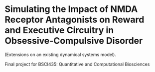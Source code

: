 # Simulating the Impact of NMDA Receptor Antagonists on Reward and Executive Circuitry in Obsessive-Compulsive Disorder
(Extensions on an existing dynamical systems model).

Final project for BSCI435: Quantitative and Computational Biosciences
